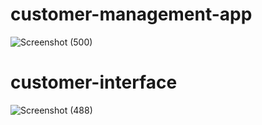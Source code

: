# customer-management-app
![Screenshot (500)](https://user-images.githubusercontent.com/69475573/150648096-07e6619f-8610-4c44-8c71-81571ec87a13.png)


# customer-interface
![Screenshot (488)](https://user-images.githubusercontent.com/69475573/147667429-67d781b5-7c5d-4b54-8836-8a1fffd6b2d5.png)
